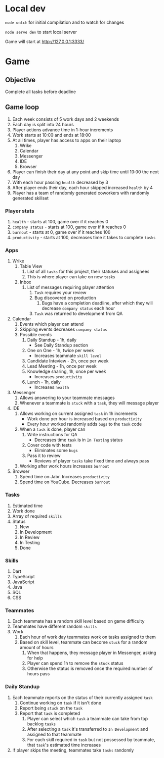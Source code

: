 # Local dev

`node watch` for initial compilation and to watch for changes

`node serve dev` to start local server

Game will start at http://127.0.0.1:3333/

# Game

## Objective
Complete all tasks before deadline

## Game loop
1. Each week consists of 5 work days and 2 weekends
2. Each day is split into 24 hours
3. Player actions advance time in 1-hour increments
4. Work starts at 10:00 and ends at 18:00
5. At all times, player has access to apps on their laptop
    1. Wrike
    2. Calendar
    3. Messenger
    4. IDE
    5. Browser
6. Player can finish their day at any point and skip time until 10:00 the next day
7. With each hour passing `health` decreased by 3
8. After player ends their day, each hour skipped increased `health` by 4
9. Player has a team of randomly generated coworkers with randomly generated skillset

### Player stats
1. `health` - starts at 100, game over if it reaches 0
2. `company status` - starts at 100, game over if it reaches 0
3. `burnout` - starts at 0, game over if it reaches 100
4. `productivity` - starts at 100, decreases time it takes to complete `tasks`

### Apps
1. Wrike
    1. Table View
       1. List of all `tasks` for this project, their statuses and assignees
       2. This is where player can take on new `tasks`
    2. Inbox
        1. List of messages requiring player attention
            1. `Task` requires your review
            2. Bug discovered on production
               1. Bugs have a completion deadline, after which they will decrease `company status` each hour
            3. `Task` was returned to development from QA
2. Calendar
    1. Events which player can attend
    2. Skipping events decreases `company status`
    3. Possible events
        1. Daily Standup - 1h, daily
           - See Daily Standup section
        2. One on One - 1h, twice per week
           - Increases teammate `skill level`
        3. Candidate Inteview - 2h, once per week
        4. Lead Meeting - 1h, once per week
        5. Knowledge sharing, 1h, once per week
           - Increases `productivity`
        6. Lunch - 1h, daily
            - Increases `health`
3. Messenger
    1. Allows answering to your teammate messages
    2. Whenever a teammate is `stuck` with a `task`, they will message player
4. IDE
    1. Allows working on current assigned `task` in 1h increments
        - Work done per hour is increased based on `productivity`
        - Every hour worked randomly adds `bugs` to the `task` code
    2. When a `task` is done, player can
        1. Write instructions for QA
           - Decreases time `task` is in `In Testing` status
        2. Cover code with tests
            - Eliminates some `bugs`
        3. Pass it to review
            - Reviews of player `tasks` take fixed time and always pass
    4. Working after work hours increases `burnout`
5. Browser
    1. Spend time on Jabr. Increases `productivity`
    2. Spend time on YouCube. Decreases `burnout`
    
### Tasks
1. Estimated time
2. Work done
3. Array of required `skills`
4. Status
    1. New
    2. In Development
    3. In Review
    4. In Testing
    5. Done

### Skills
1. Dart
2. TypeScript
3. JavaScript
4. Java
5. SQL
6. CSS

### Teammates
1. Each teammate has a random skill level based on game difficulty
2. Teammates have different random `skills`
3. Work
    1. Each hour of work day teammates work on tasks assigned to them
    2. Based on skill level, teammate can become `stuck` for a random amount of hours
        1. When that happens, they message player in Messenger, asking for help
        2. Player can spend 1h to remove the `stuck` status
        3. Otherwise the status is removed once the required number of hours pass

### Daily Standup
1. Each teammate reports on the status of their currently assigned `task`
    1. Continue working on `task` if it isn't done
    2. Report being `stuck` on the `task`
    3. Report that `task` is completed
        1. Player can select which `task` a teammate can take from top backlog `tasks`
        2. After selecting a `task` it's transferred to `In Development` and assigned to that teammate
        3. For each skill required in `task` but not possessed by teammate, that `task`'s estimated time increases
2. If player skips the meeting, teammates take `tasks` randomly

